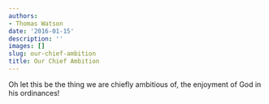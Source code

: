 ```yaml
---
authors:
- Thomas Watson
date: '2016-01-15'
description: ''
images: []
slug: our-chief-ambition
title: Our Chief Ambition
---
```


Oh let this be the thing we are chiefly ambitious of, the enjoyment of God in his ordinances!
